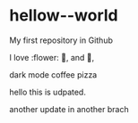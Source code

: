 # hellow--world

My first repository in Github

I love :flower: :school:, and :book:,

dark mode
coffee
pizza

hello this is udpated.

another update in another brach
